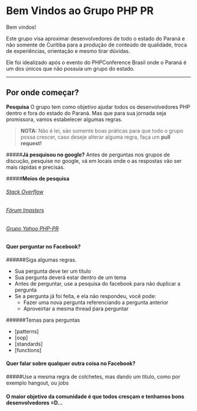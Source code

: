 Bem Vindos ao Grupo PHP PR
==========================

Bem vindos!

Este grupo visa aproximar desenvolvedores de todo o estado do Paraná e não somente de Curitiba para a produção de conteúdo de qualidade, troca de experiências, orientação e mesmo tirar dúvidas.

Ele foi idealizado após o evento do PHPConference Brasil onde o Paraná é um dos únicos que não possuia um grupo do estado.

----------


Por onde começar?
---------

**Pesquisa** O grupo tem como objetivo ajudar todos os desenvolvedores PHP dentro e fora do estado do Paraná.
Mas que para sua jornada seja promissora, vamos estabelecer algumas regras.

> **NOTA:** Não é lei, são somente boas práticas para que todo o grupo possa crescer, caso deseje alterar alguma regra, faça um   **pull request!**

#####**Já pesquisou no google?**
Antes de perguntas nos grupos de discução, pesquise no google, vá em locais onde o as respostas vão ser mais rápidas e precisas.

#####**Meios de pesquisa**
###### <i class="icon-pencil"></i> [Stack Overflow][1]
###### <i class="icon-pencil"></i> [Fórum Imasters][2]
###### <i class="icon-pencil"></i> [Grupo Yahoo PHP-PR][3]
[1]: http://stackoverflow.com/
[2]: http://forum.imasters.com.br/
[3]: http://br.groups.yahoo.com/neo/groups/php-pr/info

#### <i class="icon-file"></i> Quer perguntar no Facebook?

######Siga algumas regras.

 - Sua pergunta deve ter um titulo
 - Sua pergunta deverá estar dentro de um tema
 - Antes de perguntar, use a pesquisa do facebook para não duplicar a pergunta
 - Se a pergunta já foi feita, e ela não respondeu, você pode:
     - Fazer uma nova pergunta referenciando a pergunta anterior
     - Aproveirtar a mesma thread ṕara perguntar

######Temas para perguntas

 - [patterns]
 - [oop]
 - [standards]
 - [functions]
 
#### <i class="icon-file"></i> Quer falar sobre qualquer outra coisa no Facebook?

#####Use a mesma regra de colchetes, mas dando um titulo, como por exemplo hangout, ou jobs
#### O maior objetivo da comunidade é que todos cresçam e tenhamos bons desenvolvedores =D... 

